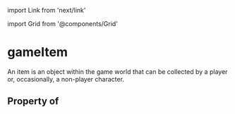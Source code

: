 import Link from 'next/link'
  
import Grid from '@components/Grid'

# gameItem

An item is an object within the game world that can be collected by a player or, occasionally, a non-player character.

## Property of



